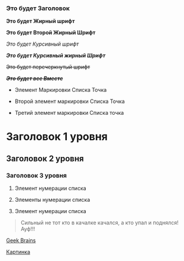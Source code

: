 ### Это будет Заголовок

**Это будет Жирный шрифт**

__Это будет Второй Жирный Шрифт__

_Это будет Курсивный шрифт_

**_Это будет Курсивный жирный Шрифт_**

~~Это будет перечеркнутый шрифт~~

**_~~Это будет все Вместе~~_**

* Элемент Маркировки Списка Точка

- Второй элемент маркировки Списка Точка

+ Третий элемент маркировки Списка точка

# Заголовок 1 уровня

## Заголовок 2 уровня

### Заголовок 3 уровня

1. Элемент нумерации списка

2. Элементы нумерации списка

3. Элемент нумерации списка

> Сильный не тот кто в качалке качался, а кто упал и поднялся! Ауф!!!

[Geek Brains](www.gb.ru)

[Картинка](https://gb.ru/_nuxt/img/47a2c79.png "Заголовок изображения")

